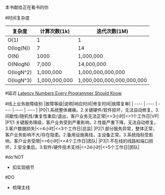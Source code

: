 本书献给正在看书的你

#时间复杂度

|复杂度|计算次数(1k)|迭代次数(1M)|
| ---- | ---- | ---- |
|O(1)|1|1|
|O(log(N))|7|14|
|O(N)|1000|1,000,000|
|O(NlogN)|7,000|14,000,000|
|O(logN^2)|1,000,000|1,000,000,000,000|
|O(logN^3)|1,000,000,000|1,000,000,000,000,000,000|

#延迟
[Latency Numbers Every Programmer Should Know](https://people.eecs.berkeley.edu/~rcs/research/interactive_latency.html)

#线上业务故障级别
|故障等级|说明|响应时间|修复时间|故障复审|
| ---- | ---- | ---- | ---- | ---- |
|P0|1.系统整体瘫痪。2.关键硬件/软件损坏，无法自动修复。3.间歇性/随机性/重复性重启/退出，客户业务无法正常|<=3小时|<=1个工作日|VP|
|P1|1.关键服务降级，客户业务受到严重影响。2.性能严重下降，无法自动修复。3.客户数据损失|<=4小时|<=3个工作日|总监|
|P2|1.部分服务异常，整体正常，客户业务影响不大/存在隐患。2.备用设施离线，主设备正常。3.系统指标受影响，客户业务受限|<=6小时|<=4个工作日|团队|
|P3|1.不在线的线路和端口损坏。2.安全重启。3.软件/硬件技术支持|<=24小时|<=5个工作日|团队|

#do'NOT
* 扣实现细节

#DO
* 梳理主线